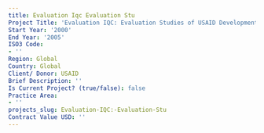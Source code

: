 ```yaml
---
title: Evaluation Iqc Evaluation Stu
Project Title: 'Evaluation IQC: Evaluation Studies of USAID Development Programs'
Start Year: '2000'
End Year: '2005'
ISO3 Code:
- ''
Region: Global
Country: Global
Client/ Donor: USAID
Brief Description: ''
Is Current Project? (true/false): false
Practice Area:
- ''
projects_slug: Evaluation-IQC:-Evaluation-Stu
Contract Value USD: ''
---
```


